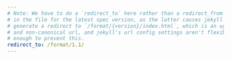 ```yaml
---
# Note: We have to do a `redirect_to` here rather than a redirect_from
# in the file for the latest spec version, as the latter causes jekyll 
# generate a redirect to `/format/{version}/index.html`, which is an ugly
# and non-canonical url, and jekyll's url config settings aren't flexible
# enough to prevent this. 
redirect_to: /format/1.1/
---
```

